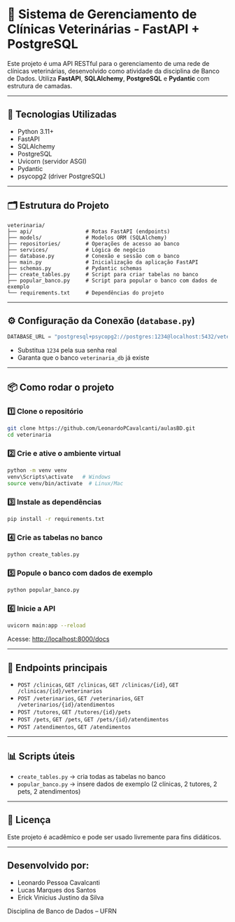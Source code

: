 
# 🐾 Sistema de Gerenciamento de Clínicas Veterinárias - FastAPI + PostgreSQL

Este projeto é uma API RESTful para o gerenciamento de uma rede de clínicas veterinárias, desenvolvido como atividade da disciplina de Banco de Dados. Utiliza **FastAPI**, **SQLAlchemy**, **PostgreSQL** e **Pydantic** com estrutura de camadas.

---

## 🚀 Tecnologias Utilizadas

- Python 3.11+
- FastAPI
- SQLAlchemy
- PostgreSQL
- Uvicorn (servidor ASGI)
- Pydantic
- psycopg2 (driver PostgreSQL)

---

## 🗂️ Estrutura do Projeto

```
veterinaria/
├── api/                 # Rotas FastAPI (endpoints)
├── models/              # Modelos ORM (SQLAlchemy)
├── repositories/        # Operações de acesso ao banco
├── services/            # Lógica de negócio
├── database.py          # Conexão e sessão com o banco
├── main.py              # Inicialização da aplicação FastAPI
├── schemas.py           # Pydantic schemas
├── create_tables.py     # Script para criar tabelas no banco
├── popular_banco.py     # Script para popular o banco com dados de exemplo
└── requirements.txt     # Dependências do projeto
```

---

## ⚙️ Configuração da Conexão (`database.py`)

```python
DATABASE_URL = "postgresql+psycopg2://postgres:1234@localhost:5432/veterinaria_db"
```

- Substitua `1234` pela sua senha real
- Garanta que o banco `veterinaria_db` já existe

---

## 📦 Como rodar o projeto

### 1️⃣ Clone o repositório

```bash
git clone https://github.com/LeonardoPCavalcanti/aulasBD.git
cd veterinaria
```

### 2️⃣ Crie e ative o ambiente virtual

```bash
python -m venv venv
venv\Scripts\activate   # Windows
source venv/bin/activate  # Linux/Mac
```

### 3️⃣ Instale as dependências

```bash
pip install -r requirements.txt
```

### 4️⃣ Crie as tabelas no banco

```bash
python create_tables.py
```

### 5️⃣ Popule o banco com dados de exemplo

```bash
python popular_banco.py
```

### 6️⃣ Inicie a API

```bash
uvicorn main:app --reload
```

Acesse: [http://localhost:8000/docs](http://localhost:8000/docs)

---

## 🧪 Endpoints principais

- `POST /clinicas`, `GET /clinicas`, `GET /clinicas/{id}`, `GET /clinicas/{id}/veterinarios`
- `POST /veterinarios`, `GET /veterinarios`, `GET /veterinarios/{id}/atendimentos`
- `POST /tutores`, `GET /tutores/{id}/pets`
- `POST /pets`, `GET /pets`, `GET /pets/{id}/atendimentos`
- `POST /atendimentos`, `GET /atendimentos`

---

## 📊 Scripts úteis

- `create_tables.py` → cria todas as tabelas no banco
- `popular_banco.py` → insere dados de exemplo (2 clínicas, 2 tutores, 2 pets, 2 atendimentos)

---

## 📑 Licença

Este projeto é acadêmico e pode ser usado livremente para fins didáticos.

---

## Desenvolvido por:
- Leonardo Pessoa Cavalcanti
- Lucas Marques dos Santos
- Erick Vinicius Justino da Silva

Disciplina de Banco de Dados – UFRN 
